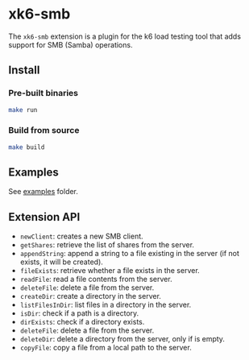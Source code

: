 # xk6-smb

The `xk6-smb` extension is a plugin for the k6 load testing tool that adds support for SMB (Samba) operations.

## Install

### Pre-built binaries

``` sh
make run
```

### Build from source

``` sh
make build
```

## Examples

See [examples](./examples) folder.

## Extension API

- `newClient`: creates a new SMB client.
- `getShares`: retrieve the list of shares from the server.
- `appendString`: append a string to a file existing in the server (if not exists, it will be created).
- `fileExists`: retrieve whether a file exists in the server.
- `readFile`: read a file contents from the server.
- `deleteFile`: delete a file from the server.
- `createDir`: create a directory in the server.
- `listFilesInDir`: list files in a directory in the server.
- `isDir`: check if a path is a directory.
- `dirExists`: check if a directory exists.
- `deleteFile`: delete a file from the server.
- `deleteDir`: delete a directory from the server, only if is empty.
- `copyFile`: copy a file from a local path to the server.
